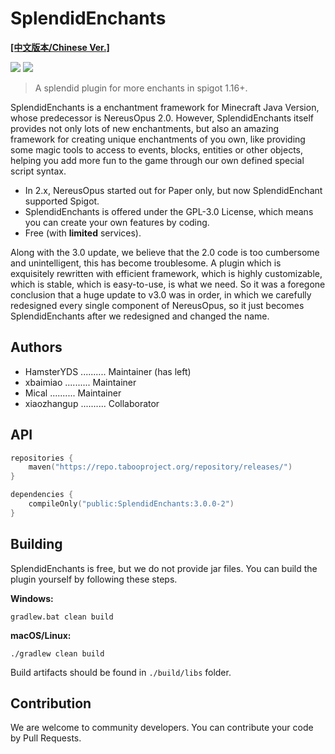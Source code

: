 # SplendidEnchants

[**[中文版本/Chinese Ver.]**](https://github.com/SplendidEnchants/SplendidEnchants/blob/master/README-CN.md)

![](https://img.shields.io/github/contributors/splendidenchants/splendidenchants)
![](https://img.shields.io/github/languages/code-size/splendidenchants/splendidenchants)

> A splendid plugin for more enchants in spigot 1.16+.

SplendidEnchants is a enchantment framework for Minecraft Java Version, whose predecessor is NereusOpus 2.0. However, SplendidEnchants itself provides not only lots of new enchantments, but also an amazing framework for creating unique enchantments of you own, like providing some magic tools to access to events, blocks, entities or other objects, helping you add more fun to the game through our own defined special script syntax.

- In 2.x, NereusOpus started out for Paper only, but now SplendidEnchant supported Spigot.
- SplendidEnchants is offered under the GPL-3.0 License, which means you can create your own features by coding.
- Free (with **limited** services).

Along with the 3.0 update, we believe that the 2.0 code is too cumbersome and unintelligent, this has become troublesome. A plugin which is exquisitely rewritten with efficient framework, which is highly customizable, which is stable, which is easy-to-use, is what we need. So it was a foregone conclusion that a huge update to v3.0 was in order, in which we carefully redesigned every single component of NereusOpus, so it just becomes SplendidEnchants after we redesigned and changed the name.

## Authors
- HamsterYDS .......... Maintainer (has left)
- xbaimiao .......... Maintainer
- Mical .......... Maintainer
- xiaozhangup .......... Collaborator

## API

```kotlin
repositories {
    maven("https://repo.tabooproject.org/repository/releases/")
}

dependencies {
    compileOnly("public:SplendidEnchants:3.0.0-2")
}
```

## Building

SplendidEnchants is free, but we do not provide jar files. You can build the plugin yourself by following these steps.

**Windows:**

```
gradlew.bat clean build
```

**macOS/Linux:**

```
./gradlew clean build
```

Build artifacts should be found in `./build/libs` folder.

## Contribution
We are welcome to community developers. You can contribute your code by Pull Requests.

